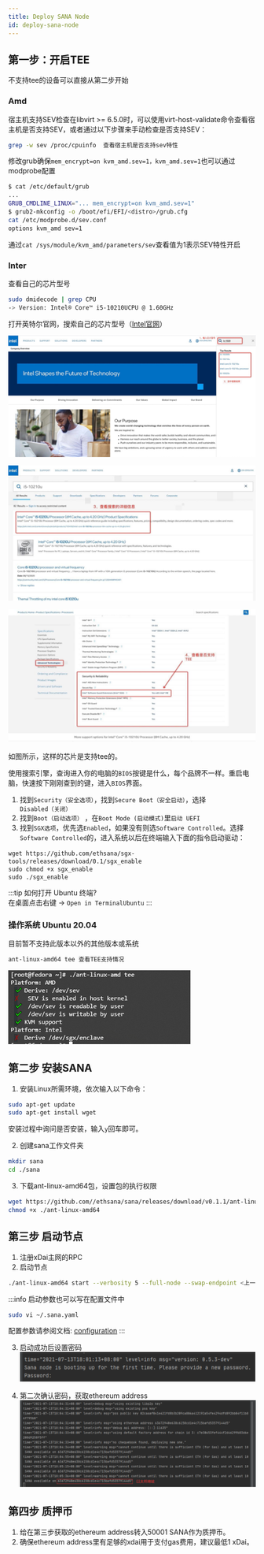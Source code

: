 ```yaml
---
title: Deploy SANA Node
id: deploy-sana-node
---
```


## 第一步：开启TEE
不支持tee的设备可以直接从第二步开始

### Amd

宿主机支持SEV检查在libvirt >= 6.5.0时，可以使用virt-host-validate命令查看宿主机是否支持SEV，或者通过以下步骤来手动检查是否支持SEV：
```bash
grep -w sev /proc/cpuinfo  查看宿主机是否支持sev特性
```
修改grub确保```mem_encrypt=on kvm_amd.sev=1，kvm_amd.sev=1```也可以通过modprobe配置
```bash
$ cat /etc/default/grub
...
GRUB_CMDLINE_LINUX="... mem_encrypt=on kvm_amd.sev=1"
$ grub2-mkconfig -o /boot/efi/EFI/<distro>/grub.cfg
cat /etc/modprobe.d/sev.conf
options kvm_amd sev=1
```
通过```cat /sys/module/kvm_amd/parameters/sev```查看值为1表示SEV特性开启

### Inter
查看自己的芯片型号

```bash
sudo dmidecode | grep CPU
-> Version: Intel® Core™ i5-10210UCPU @ 1.60GHz
```

打开英特尔官网，搜索自己的芯片型号（[Intel官网](https://www.intel.com/content/www/us/en/products/overview.html)）
 
![image](./assets/1.png)
 
![image](./assets/2.png)
  
![image](./assets/3.png)
 
如图所示，这样的芯片是支持tee的。

使用搜索引擎，查询进入你的电脑的```BIOS```按键是什么，每个品牌不一样。重启电脑，快速按下刚刚查到的键，进入```BIOS```界面。

1. 找到```Security（安全选项）```，找到```Secure Boot（安全启动）```，选择```Disabled（关闭）```
2. 找到```Boot（启动选项）``` ，在```Boot Mode (启动模式)```里```启动 UEFI```
3. 找到```SGX选项```，优先选```Enabled```，如果没有则选```Software Controlled```。选择```Software Controlled```的，进入系统以后在终端输入下面的指令启动驱动：
```
wget https://github.com/ethsana/sgx-tools/releases/download/0.1/sgx_enable
sudo chmod +x sgx_enable
sudo ./sgx_enable
```
:::tip
如何打开 Ubuntu 终端?  
在桌面点击右键 → ```Open in TerminalUbuntu```
:::

### 操作系统 Ubuntu 20.04

目前暂不支持此版本以外的其他版本或系统
```bash
ant-linux-amd64 tee 查看TEE支持情况
```
![image](./assets/4.png)


## 第二步 安装SANA
1. 安装Linux所需环境，依次输入以下命令：
```bash
sudo apt-get update
sudo apt-get install wget
```
<!-- ![image](./assets/5.png)   -->
安装过程中询问是否安装，输入```y```回车即可。

2. 创建sana工作文件夹
```bash
mkdir sana
cd ./sana
```

3. 下载ant-linux-amd64包，设置包的执行权限
```bash
wget https://github.com//ethsana/sana/releases/download/v0.1.1/ant-linux-amd64
chmod +x ./ant-linux-amd64
```

## 第三步 启动节点
1. 注册xDai主网的RPC
2. 启动节点
```bash
./ant-linux-amd64 start --verbosity 5 --full-node --swap-endpoint <上一步注册的xDai RPC地址> --debug-api-enable --cors-allowed-origins "*"
```

:::info
启动参数也可以写在配置文件中
```bash
sudo vi ~/.sana.yaml
```
配置参数请参阅文档: [configuration](/docs/working-with-ant/configuration)
:::  

3. 启动成功后设置密码  
![image](./assets/6.png)  

4. 第二次确认密码，获取ethereum address  
![image](./assets/7.png)

## 第四步 质押币
1. 给在第三步获取的ethereum address转入50001 SANA作为质押币。
2. 确保ethereum address里有足够的xdai用于支付gas费用，建议最低1 xDai。